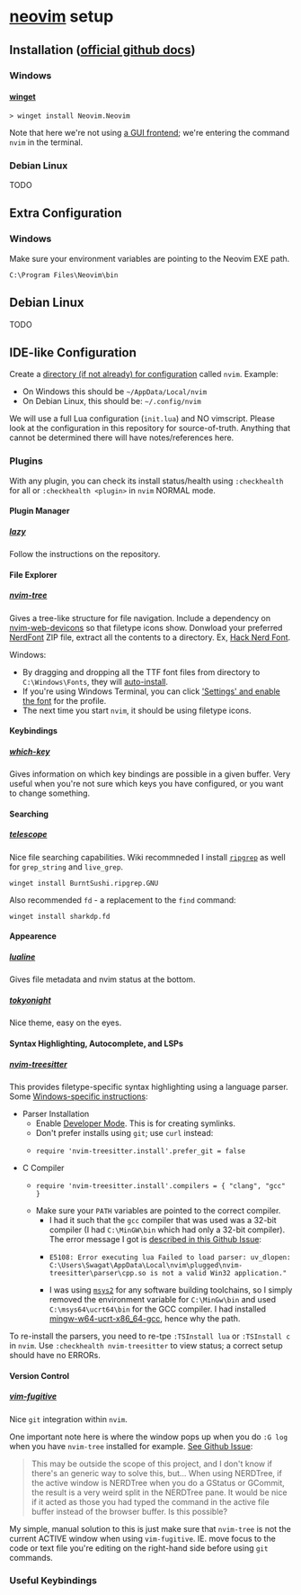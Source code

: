 # [neovim](https://github.com/neovim/neovim) setup

## Installation ([official github docs](https://github.com/neovim/neovim/wiki/Installing-Neovim))

### Windows

#### [winget](https://winstall.app/apps/Neovim.Neovim)

```
> winget install Neovim.Neovim
```

Note that here we're not using [a GUI frontend](https://github.com/neovim/neovim/wiki/Related-projects#gui); we're entering the command `nvim` in the terminal.

### Debian Linux

TODO

## Extra Configuration

### Windows

Make sure your environment variables are pointing to the Neovim EXE path.

```
C:\Program Files\Neovim\bin
```

## Debian Linux

TODO

## IDE-like Configuration

Create a [directory (if not already) for configuration](https://neovim.io/doc/user/lua-guide.html#lua-guide-config) called `nvim`. Example:
- On Windows this should be `~/AppData/Local/nvim`
- On Debian Linux, this should be: `~/.config/nvim`

We will use a full Lua configuration (`init.lua`) and NO vimscript.
Please look at the configuration in this repository for source-of-truth. Anything that cannot be determined there will have notes/references here.

### Plugins

With any plugin, you can check its install status/health using `:checkhealth` for all or `:checkhealth <plugin>` in `nvim` NORMAL mode.

#### Plugin Manager

##### [lazy](https://github.com/folke/lazy.nvim)

Follow the instructions on the repository.

#### File Explorer

##### [nvim-tree](https://github.com/nvim-tree/nvim-tree.lua)

Gives a tree-like structure for file navigation.
Include a dependency on [nvim-web-devicons](https://github.com/nvim-tree/nvim-web-devicons) so that filetype icons show.
Donwload your preferred [NerdFont](https://www.nerdfonts.com/) ZIP file, extract all the contents to a directory. Ex, [Hack Nerd Font](https://www.programmingfonts.org/#hack).

Windows: 
- By dragging and dropping all the TTF font files from directory to `C:\Windows\Fonts`, they will [auto-install](https://support.microsoft.com/en-us/office/add-a-font-b7c5f17c-4426-4b53-967f-455339c564c1).
- If you're using Windows Terminal, you can click ['Settings' and enable the font](https://learn.microsoft.com/en-us/windows/terminal/tutorials/custom-prompt-setup) for the profile.
- The next time you start `nvim`, it should be using filetype icons.

#### Keybindings

##### [which-key](https://github.com/folke/which-key.nvim)

Gives information on which key bindings are possible in a given buffer. Very useful when you're not sure which keys you have configured, or you want to change something.

#### Searching

##### [telescope](https://github.com/nvim-telescope/telescope.nvim)

Nice file searching capabilities. Wiki recommneded I install [`ripgrep`](https://github.com/BurntSushi/ripgrep) as well for `grep_string` and `live_grep`.

```
winget install BurntSushi.ripgrep.GNU
```

Also recommended `fd` - a replacement to the `find` command:

```
winget install sharkdp.fd
```

#### Appearence

##### [lualine](https://github.com/nvim-lualine/lualine.nvim)

Gives file metadata and nvim status at the bottom.

##### [tokyonight](https://github.com/folke/tokyonight.nvim)

Nice theme, easy on the eyes.

#### Syntax Highlighting, Autocomplete, and LSPs

##### [nvim-treesitter](https://github.com/nvim-treesitter/nvim-treesitter)

This provides filetype-specific syntax highlighting using a language parser.
Some [Windows-specific instructions](https://github.com/nvim-treesitter/nvim-treesitter/wiki/Windows-support):
- Parser Installation
  - Enable [Developer Mode](https://learn.microsoft.com/en-us/windows/apps/get-started/enable-your-device-for-development). This is for creating symlinks.
  - Don't prefer installs using `git`; use `curl` instead:
  - ```
    require 'nvim-treesitter.install'.prefer_git = false
    ```
- C Compiler
  - ```
    require 'nvim-treesitter.install'.compilers = { "clang", "gcc" }
    ```
  - Make sure your `PATH` variables are pointed to the correct compiler.
    - I had it such that the `gcc` compiler that was used was a 32-bit compiler (I had `C:\MinGW\bin` which had only a 32-bit compiler). The error message I got is [described in this Github Issue](https://github.com/nvim-treesitter/nvim-treesitter/issues/1985):
    - ```
      E5108: Error executing lua Failed to load parser: uv_dlopen: C:\Users\Swagat\AppData\Local\nvim\plugged\nvim-treesitter\parser\cpp.so is not a valid Win32 application."
      ```
    - I was using [`msys2`](https://www.msys2.org/) for any software building toolchains, so I simply removed the environment variable for `C:\MinGw\bin` and used `C:\msys64\ucrt64\bin` for the GCC compiler. I had installed [mingw-w64-ucrt-x86_64-gcc](https://packages.msys2.org/package/mingw-w64-ucrt-x86_64-gcc?repo=ucrt64), hence why the path.

To re-install the parsers, you need to re-tpe `:TSInstall lua` or `:TSInstall c` in `nvim`.
Use `:checkhealth nvim-treesitter` to view status; a correct setup should have no ERRORs.

#### Version Control

##### [vim-fugitive](https://github.com/tpope/vim-fugitive)

Nice `git` integration within `nvim`.

One important note here is where the window pops up when you do `:G log` when you have `nvim-tree` installed for example. [See Github Issue](https://github.com/tpope/vim-fugitive/issues/326):

> This may be outside the scope of this project, and I don't know if there's an generic way to solve this, but...
When using NERDTree, if the active window is NERDTree when you do a GStatus or GCommit, the result is a very weird split in the NERDTree pane. It would be nice if it acted as those you had typed the command in the active file buffer instead of the browser buffer.
Is this possible?

My simple, manual solution to this is just make sure that `nvim-tree` is not the current ACTIVE window when using `vim-fugitive`. IE. move focus to the code or text file you're editing on the right-hand side before using `git` commands.

### Useful Keybindings
